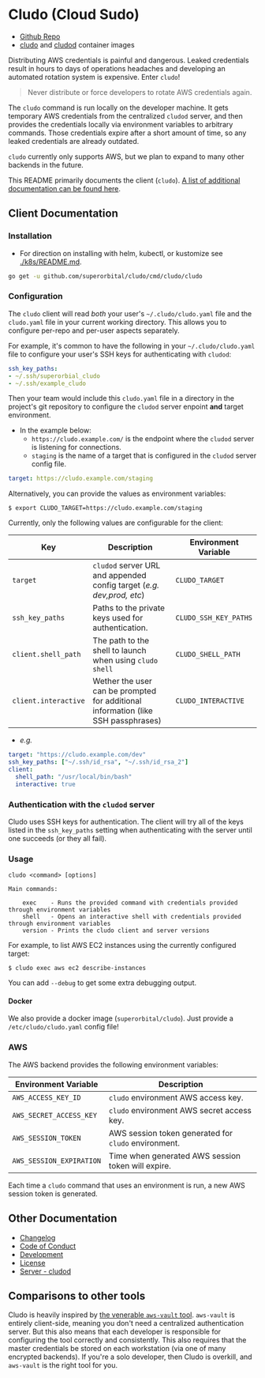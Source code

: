 # Cludo (Cloud Sudo)

* [Github Repo](https://github.com/superorbital/cludo)
* [cludo](https://hub.docker.com/r/superorbital/cludo) and  [cludod](https://hub.docker.com/r/superorbital/cludod) container images

Distributing AWS credentials is painful and dangerous. Leaked credentials result in hours to days of operations headaches and developing an automated rotation system is expensive. Enter `cludo`!

> Never distribute or force developers to rotate AWS credentials again.

The `cludo` command is run locally on the developer machine. It gets temporary AWS credentials from the centralized `cludod` server, and then provides the credentials locally via environment variables to arbitrary commands. Those credentials expire after a short amount of time, so any leaked credentials are already outdated.

`cludo` currently only supports AWS, but we plan to expand to many other backends in the future.

This README primarily documents the client (`cludo`). [A list of additional documentation can be found here](#other-documentation).

## Client Documentation

### Installation

* For direction on installing with helm, kubectl, or kustomize see [./k8s/README.md](./k8s/README.md).

``` bash
go get -u github.com/superorbital/cludo/cmd/cludo/cludo
```

### Configuration

The `cludo` client will read _both_ your user's `~/.cludo/cludo.yaml` file and the `cludo.yaml` file in your current working directory.  This allows you to configure per-repo and per-user aspects separately.

For example, it's common to have the following in your `~/.cludo/cludo.yaml` file to configure your user's SSH keys for authenticating with `cludod`:

``` yaml
ssh_key_paths: 
- ~/.ssh/superorbial_cludo
- ~/.ssh/example_cludo
```

Then your team would include this `cludo.yaml` file in a directory in the project's git
repository to configure the `cludod` server enpoint **and** target environment.

* In the example below:
  * `https://cludo.example.com/` is the endpoint where the `cludod` server is listening for connections.
  * `staging` is the name of a target that is configured in the `cludod` server config file.

``` yaml
target: https://cludo.example.com/staging
```

Alternatively, you can provide the values as environment variables:

``` console
$ export CLUDO_TARGET=https://cludo.example.com/staging
```

Currently, only the following values are configurable for the client:

Key             |  Description                                        | Environment Variable
---------       |  -----------                                        | --------------------
`target`        |  `cludod` server URL and appended config target (_e.g. dev,prod, etc_)  | `CLUDO_TARGET`
`ssh_key_paths` |  Paths to the private keys used for authentication. | `CLUDO_SSH_KEY_PATHS`
`client.shell_path` | The path to the shell to launch when using `cludo shell` | `CLUDO_SHELL_PATH`
`client.interactive` | Wether the user can be prompted for additional information (like SSH passphrases) | `CLUDO_INTERACTIVE`

* _e.g._

```yaml
target: "https://cludo.example.com/dev"
ssh_key_paths: ["~/.ssh/id_rsa", "~/.ssh/id_rsa_2"]
client:
  shell_path: "/usr/local/bin/bash"
  interactive: true
```

### Authentication with the `cludod` server

Cludo uses SSH keys for authentication.  The client will try all of the keys listed in the `ssh_key_paths` setting when authenticating with the server until one succeeds (or they all fail).

### Usage

```
cludo <command> [options]

Main commands:

    exec    - Runs the provided command with credentials provided through environment variables
    shell   - Opens an interactive shell with credentials provided through environment variables
    version - Prints the cludo client and server versions
```

For example, to list AWS EC2 instances using the currently configured target:

``` console
$ cludo exec aws ec2 describe-instances
```

You can add `--debug` to get some extra debugging output.

#### Docker

We also provide a docker image (`superorbital/cludo`). Just provide a `/etc/cludo/cludo.yaml` config file!

### AWS

The AWS backend provides the following environment variables:

Environment Variable | Description
-------------------- | -----------
`AWS_ACCESS_KEY_ID` | `cludo` environment AWS access key.
`AWS_SECRET_ACCESS_KEY` | `cludo` environment AWS secret access key.
`AWS_SESSION_TOKEN` | AWS session token generated for `cludo` environment.
`AWS_SESSION_EXPIRATION` | Time when generated AWS session token will expire.

Each time a `cludo` command that uses an environment is run, a new AWS session token is generated.

## Other Documentation

* [Changelog](./CHANGELOG.md)
* [Code of Conduct](./CODE_OF_CONDUCT.md)
* [Development](./DEVELOPMENT.md)
* [License](./LICENSE)
* [Server - cludod](./SERVER.md)

## Comparisons to other tools

Cludo is heavily inspired by [the venerable `aws-vault` tool](https://github.com/99designs/aws-vault).  `aws-vault` is entirely client-side, meaning you don't need a centralized authentication server.  But this also means that each developer is responsible for configuring the tool correctly and consistently.  This also requires that the master credentials be stored on each workstation (via one of many encrypted backends).  If you're a solo developer, then Cludo is overkill, and `aws-vault` is the right tool for you.
